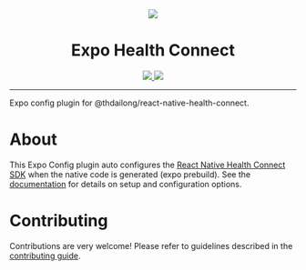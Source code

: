 <div align="center">
  <img src="https://developer.android.com/static/guide/health-and-fitness/health-connect/images/health_connect_logo_192pxnew.png" />
  <div align="center">
    <h1>Expo Health Connect</h1>
  </div>
  <div align="center">
    <a href="https://www.npmjs.com/package/@thdailong/react-native-health-connect">
      <img src="https://img.shields.io/npm/v/@thdailong/react-native-health-connect.svg?style=for-the-badge&color=4284F3" />
    </a>
    <a href="https://opensource.org/licenses/MIT">
      <img src="https://img.shields.io/badge/License-MIT-yellow.svg?style=for-the-badge" />
    </a>
  </div>
</div>

---

Expo config plugin for @thdailong/react-native-health-connect.

# About

This Expo Config plugin auto configures the [React Native Health Connect SDK](https://github.com/thdailong/react-native-health-connect) when the native code is generated (expo prebuild). See the [documentation](https://thdailong.github.io/react-native-health-connect) for details on setup and configuration options.  

# Contributing

Contributions are very welcome! Please refer to guidelines described in the [contributing guide]( https://github.com/expo/expo#contributing).
